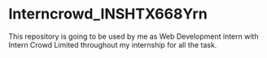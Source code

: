 # Interncrowd_INSHTX668Yrn
This repository is going to be used by me as Web Development intern with Intern Crowd Limited throughout my internship for all the task.
